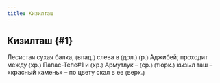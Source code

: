 ```yaml
---
title: Кизилташ
---
```

## Кизилташ {#1}

Лесистая сухая балка, ⦅впад.⦆ слева в ⦅дол.⦆ ⦅р.⦆ Аджибей; проходит между ⦅хр.⦆ Папас-Тепе#1 и ⦅хр.⦆ Армутлук – ⦅ср.⦆ ⦅тюрк.⦆ кызыл таш – «красный камень» – по цвету скал в ее ⦅верх.⦆
